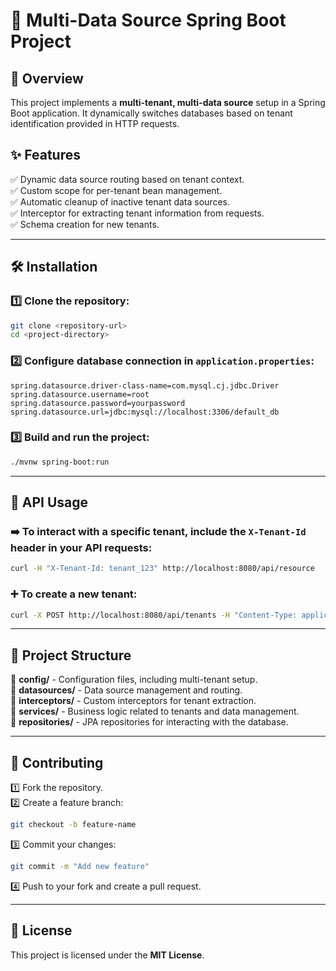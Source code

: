 # 📌 Multi-Data Source Spring Boot Project

## 🚀 Overview
This project implements a **multi-tenant, multi-data source** setup in a Spring Boot application. It dynamically switches databases based on tenant identification provided in HTTP requests.

## ✨ Features
✅ Dynamic data source routing based on tenant context.  
✅ Custom scope for per-tenant bean management.  
✅ Automatic cleanup of inactive tenant data sources.  
✅ Interceptor for extracting tenant information from requests.  
✅ Schema creation for new tenants.  

---

## 🛠️ Installation
### 1️⃣ Clone the repository:
```sh
git clone <repository-url>
cd <project-directory>
```
### 2️⃣ Configure database connection in `application.properties`:
```properties
spring.datasource.driver-class-name=com.mysql.cj.jdbc.Driver
spring.datasource.username=root
spring.datasource.password=yourpassword
spring.datasource.url=jdbc:mysql://localhost:3306/default_db
```
### 3️⃣ Build and run the project:
```sh
./mvnw spring-boot:run
```

---

## 🔗 API Usage
### ➡️ To interact with a specific tenant, include the `X-Tenant-Id` header in your API requests:
```sh
curl -H "X-Tenant-Id: tenant_123" http://localhost:8080/api/resource
```
### ➕ To create a new tenant:
```sh
curl -X POST http://localhost:8080/api/tenants -H "Content-Type: application/json" -d '{"tenantId": "new_tenant"}'
```

---

## 📂 Project Structure
📁 **config/** - Configuration files, including multi-tenant setup.  
📁 **datasources/** - Data source management and routing.  
📁 **interceptors/** - Custom interceptors for tenant extraction.  
📁 **services/** - Business logic related to tenants and data management.  
📁 **repositories/** - JPA repositories for interacting with the database.  

---

## 🤝 Contributing
1️⃣ Fork the repository.  
2️⃣ Create a feature branch:
```sh
git checkout -b feature-name
```
3️⃣ Commit your changes:
```sh
git commit -m "Add new feature"
```
4️⃣ Push to your fork and create a pull request.

---

## 📜 License
This project is licensed under the **MIT License**.

